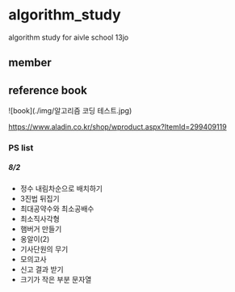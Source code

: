 # algorithm_study
algorithm study for aivle school 13jo

## member

## reference book
![book](./img/알고리즘 코딩 테스트.jpg)

https://www.aladin.co.kr/shop/wproduct.aspx?ItemId=299409119

### PS list
##### 8/2
- 정수 내림차순으로 배치하기 
- 3진법 뒤집기 
- 최대공약수와 최소공배수
- 최소직사각형
- 햄버거 만들기 
- 옹알이(2)
- 기사단원의 무기
- 모의고사
- 신고 결과 받기 
- 크기가 작은 부분 문자열
